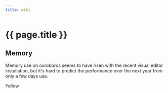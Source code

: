 ```yaml
---
title: wiki
---
```


# {{ page.title }}

## Memory

Memory use on ouroboros seems to have risen with the recent visual editor installation,
but it's hard to predict the performance over the next year from only a few days use.

Yellow
